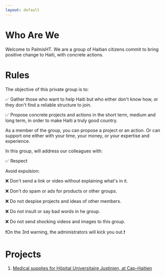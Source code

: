 ```yaml
---
layout: default
---
```


# Who Are We
Welcome to PalmisHT. We are a group of Haitian citizens commit to bring positive change to Haiti, with concrete actions. 

# Rules 
The objective of this private group is to:

✅ Gather those who want to help Haiti but who either don't know how, or they don't find a reliable structure to join.

✅ Propose concrete projects and actions in the short term, medium and long term, in order to make Haiti a truly good country.

As a member of the group, you can propose a project or an action.
Or can support one either with your time, your money, or your expertise and experience.

In this group, will address our colleagues with:

✅ Respect


Avoid expulsion:

❌ Don't send a link or video without explaining what's in it.

❌ Don't do spam or ads for products or other groups.

❌ Do not despise projects and ideas of other members.

❌ Do not insult or say bad words in he group.

❌ Do not send shocking videos and images to this group.

❗️On the 3rd warning, the administrators will kick you out.❗

# Projects 
1. [Medical supplies for Hôpital Universitaire Justinien, at Cap-Haitien](./justinien_en.html)
